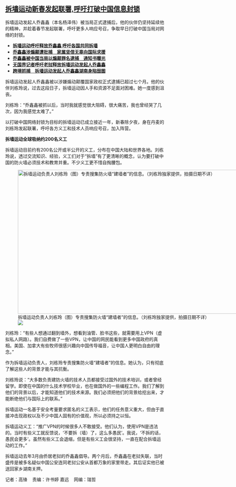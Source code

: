 <!--1707836194000-->
[拆墙运动新春发起联署,呼吁打破中国信息封锁](https://www.rfa.org/mandarin/yataibaodao/meiti/gf-02132024075913.html)
------

<p>拆墙运动发起人乔鑫鑫（本名杨泽伟）被当局正式逮捕后，他的伙伴仍坚持延续他的精神，并趁着春节发起联署，呼吁更多人响应号召，争取早日打破中国当局对网络的封锁。</p><ul><li><strong><span class="result-title"><a class="state-published" href="https://www.rfa.org/mandarin/zhuanlan/wangluoboyi/iwar-07072023094354.html">拆墙运动呼吁释放乔鑫鑫 呼吁各国共同拆墙</a></span></strong></li><li><strong><span class="result-title"> <a class="state-published" href="https://www.rfa.org/mandarin/yataibaodao/renquanfazhi/gf2-08252023075116.html">乔鑫鑫涉煽颠遭批捕　家属坚信无辜向国际求援</a> </span></strong></li><li><strong><span class="result-title"><a class="state-published" href="https://www.rfa.org/mandarin/Xinwen/10-08242023160008.html">乔鑫鑫被中国当局以煽颠罪名逮捕　通知书曝光</a></span></strong></li><li class="teaserimg"><strong><span class="result-title"> <a class="state-published" href="https://www.rfa.org/mandarin/Xinwen/7-08172023163037.html">无国界记者呼吁老挝释放拆墙运动发起人乔鑫鑫</a> </span></strong></li><li><span class="result-title"> <a class="state-published" href="https://www.rfa.org/mandarin/yataibaodao/renquanfazhi/gf1-08092023100520.html"><strong>跨境抓捕　拆墙运动发起人乔鑫鑫湖南身陷囹圄</strong></a> </span></li></ul><p>拆墙运动发起人乔鑫鑫被以涉嫌煽动颠覆国家政权正式逮捕已超过七个月。他的伙伴刘栋玲说，过去这段日子，拆墙运动因人手和资源不足面对困难。她一度感到沮丧。</p><p>刘栋玲：“乔鑫鑫被抓以后，当时我就感觉很大阻碍，很大痛苦，我也曾经哭了几次，因为我感觉太难了。”</p><p>以打破中国网络封锁为目标的拆墙运动已成立接近一年，新春除夕夜，身在丹麦的刘栋玲发起联署，呼吁各方义工和技术人员响应号召，加入阵营。</p><p><strong>拆墙运动全球吸纳约200名义工</strong></p><p>拆墙运动目前约有200名公开或半公开的义工，分布在中国大陆和世界各地。刘栋玲说，透过交流知识、经验，义工们对于“拆墙”有了更清晰的概念，认为要打破中国的防火墙必须技术和教育并重。不少义工更不惜自掏腰包。</p><p><figure class="image-richtext image-inline captioned" style="width:812px;"><img alt="拆墙运动负责人刘栋玲（图）专责搜集防火墙“建墙者”的信息。（刘栋玲独家提供，拍摄日期不详）" height="456" src="https://www.rfa.org/mandarin/yataibaodao/meiti/gf-02132024075913.html/capture.jpg/@@images/48a97de5-cdf9-402d-bb27-008f73fb29e4.jpeg" title="Capture.JPG" width="812"/><figcaption class="image-caption">拆墙运动负责人刘栋玲（图）专责搜集防火墙“建墙者”的信息。（刘栋玲独家提供，拍摄日期不详）</figcaption><small></small><div id="zoomattribute"><a data-caption="拆墙运动负责人刘栋玲（图）专责搜集防火墙“建墙者”的信息。（刘栋玲独家提供，拍摄日期不详）" data-fancybox="" href="https://www.rfa.org/mandarin/yataibaodao/meiti/gf-02132024075913.html/capture.jpg" id="single_image" title="拆墙运动负责人刘栋玲（图）专责搜集防火墙“建墙者”的信息。（刘栋玲独家提供，拍摄日期不详）"><img src="/++plone++rfa-resources/img/icon-zoom.png"/></a></div></figure></p><p>刘栋玲：“有些人想通过翻到墙外，想看到油管、脸书这些，就需要用上VPN（虚拟私人网路）。我们自费做了一些VPN，让中国的网民能看到更多中国政府的真相。美国、加拿大有些牧师很感兴趣向中国传导福音，让中国人更明白自由的理念。”</p><p>作为拆墙运动负责人，刘栋玲专责搜集防火墙“建墙者”的信息。她认为，只有彻底了解这些人的背景才能与其抗衡。</p><p>刘栋玲说：“大多数负责建防火墙的技术人员都接受过国外的技术培训，或者曾经留学。即使在中国的什么技术学校毕业，也在做国外的一些编程工作。我们了解到他们的背景以后，才能知道他们的技术来源。我们必须把他们的背景给挖出来，才能断绝他们与国际上的联系。”</p><p>拆墙运动一名基于安全考量要求匿名的义工表示，他们的任务意义重大，但由于直接冲击现政权以及不少中国人固有的价值观，所以必须持之以恒。</p><p>拆墙运动义工：“推广VPN的时候很多人不敢接受。他们认为，使用VPN是违法的。当时有些义工就反馈说，‘不要拆（墙）了，这么多愚民’。我说，‘不拆的话，愚民会更多’。虽然有些义工会退缩，但是有些义工会很坚持，一直在配合拆墙运动的工作。”</p><p>拆墙运动去年3月由侨居老挝的乔鑫鑫倡导。两个月后，乔鑫鑫在老挝失联，当时盛传是被多名疑似中国公安连同老挝公安从首都万象的家里带走。其后证实他已被送回家乡湖南关押。</p><p>记者：高锋    责编：许书婷 嘉远    网编：瑞哲</p>
